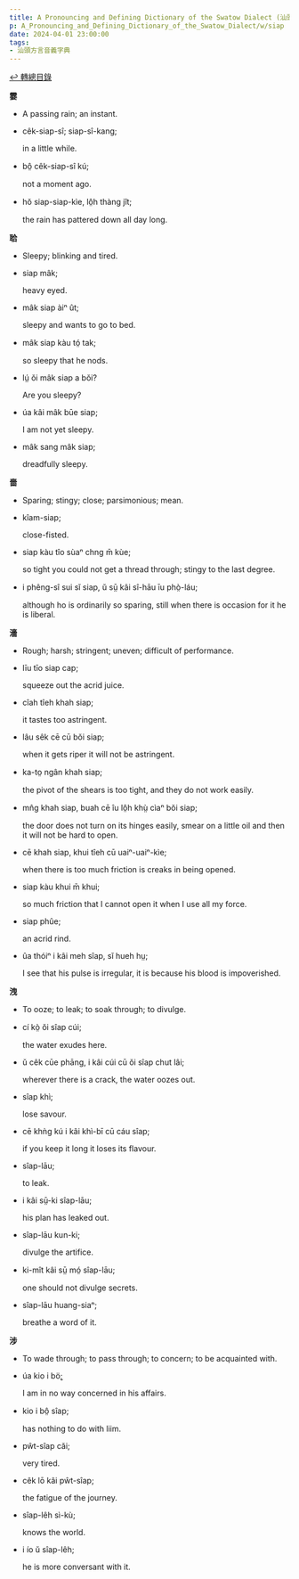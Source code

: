 ```yaml
---
title: A Pronouncing and Defining Dictionary of the Swatow Dialect (汕頭方言音義字典) / siap
p: A_Pronouncing_and_Defining_Dictionary_of_the_Swatow_Dialect/w/siap
date: 2024-04-01 23:00:00
tags: 
- 汕頭方言音義字典
---
```


[↩️ 轉總目錄](/A_Pronouncing_and_Defining_Dictionary_of_the_Swatow_Dialect)


**霎**
- A passing rain; an instant.

- cêk-siap-sî; siap-sî-kang;

  in a little while.

- bô̤ cêk-siap-sî kú;

  not a moment ago.

- hŏ siap-siap-kìe, lô̤h thàng jît;

  the rain has pattered down all day long.

**𦕲**
- Sleepy; blinking and tired.

- siap mâk;

  heavy eyed.

- mâk siap àiⁿ ût;

  sleepy and wants to go to bed.

- mâk siap kàu tó̤ tak;

  so sleepy that he nods.

- lṳ́ ŏi mâk siap a bŏi?

  Are you sleepy?

- úa kâi mâk būe siap;

  I am not yet sleepy.

- mâk sang mâk siap;

  dreadfully sleepy.

**嗇**
- Sparing; stingy; close; parsimonious; mean.

- kîam-siap;

  close-fisted.

- siap kàu tîo sùaⁿ chng m̄ kùe;

  so tight you could not get a thread through; stingy to the last degree.

- i phêng-sî sui sĭ siap, ŭ sṳ̄ kâi sî-hāu īu phò̤-láu;

  although ho is ordinarily so sparing, still when there is occasion for it he is liberal.

**濇**
- Rough; harsh; stringent; uneven; difficult of performance.

- līu tīo siap cap;

  squeeze out the acrid juice.

- cîah tîeh khah siap;

  it tastes too astringent.

- lâu sêk cē cū bŏi siap;

  when it gets riper it will not be astringent.

- ka-to̤ ngân khah siap;

  the pivot of the shears is too tight, and they do not work easily.

- mn̂g khah siap, buah cē îu lô̤h khṳ̀ cìaⁿ bŏi siap;

  the door does not turn on its hinges easily, smear on a little oil and then it will not be hard to open.

- cē khah siap, khui tîeh cū uaiⁿ-uaiⁿ-kìe;

  when there is too much friction is creaks in being opened.

- siap kàu khui m̄ khui;

  so much friction that I cannot open it when I use all my force.

- siap phûe;

  an acrid rind.

- ûa thóiⁿ i kâi meh sîap, sĭ hueh hṳ;

  I see that his pulse is irregular, it is because his blood is impoverished.

**洩**
- To ooze; to leak; to soak through; to divulge.

- cí kò̤ ŏi sîap cúi;

  the water exudes here.

- ŭ cêk cūe phāng, i kâi cúi cū ŏi sîap chut lâi;

  wherever there is a crack, the water oozes out.

- sîap khì;

  lose savour.

- cē khǹg kú i kâi khì-bī cū cáu sîap;

  if you keep it long it loses its flavour.

- sîap-lāu;

  to leak.

- i kâi sṳ̄-ki sîap-lāu;

  his plan has leaked out.

- sîap-lāu kun-ki;

  divulge the artifice.

- ki-mît kâi sṳ̄ mó̤ sîap-lāu;

  one should not divulge secrets.

- sîap-lāu huang-siaⁿ;

  breathe a word of it.

**涉**
- To wade through; to pass through; to concern; to be acquainted with. 

- úa kio i bö̬;

  I am in no way concerned in his affairs.

- kio i bô̤ sîap;

  has nothing to do with liim.

- pŵt-sîap căi;

  very tired.

- cêk lō kâi pŵt-sîap;

  the fatigue of the journey.

- sîap-lêh sì-kù;

  knows the world.

- i ío ŭ sîap-lêh;

  he is more conversant with it.